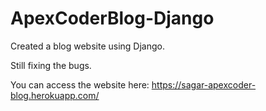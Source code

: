 # ApexCoderBlog-Django
Created a blog website using Django.


Still fixing the bugs.


You can access the website here: https://sagar-apexcoder-blog.herokuapp.com/

